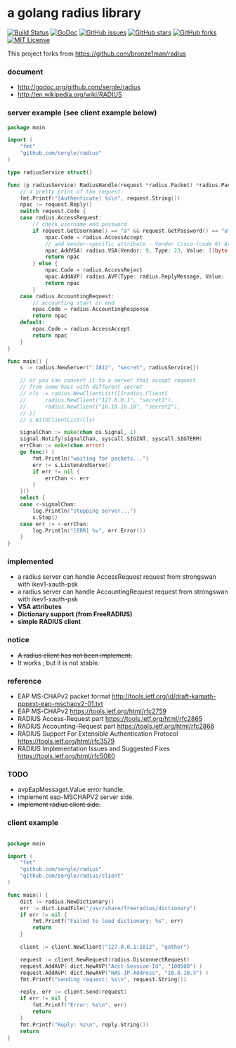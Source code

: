 a golang radius library
=============================
[![Build Status](https://travis-ci.org/sergle/radius.svg)](https://travis-ci.org/sergle/radius)
[![GoDoc](https://godoc.org/github.com/sergle/radius?status.svg)](https://godoc.org/github.com/sergle/radius)
[![GitHub issues](https://img.shields.io/github/issues/sergle/radius.svg)](https://github.com/sergle/radius/issues)
[![GitHub stars](https://img.shields.io/github/stars/sergle/radius.svg)](https://github.com/sergle/radius/stargazers)
[![GitHub forks](https://img.shields.io/github/forks/sergle/radius.svg)](https://github.com/sergle/radius/network)
[![MIT License](http://img.shields.io/badge/license-MIT-blue.svg?style=flat-square)](https://github.com/sergle/radius/blob/master/LICENSE)

This project forks from https://github.com/bronze1man/radius

### document
* http://godoc.org/github.com/sergle/radius
* http://en.wikipedia.org/wiki/RADIUS

### server example (see client example below)
```go
package main

import (
	"fmt"
	"github.com/sergle/radius"
)

type radiusService struct{}

func (p radiusService) RadiusHandle(request *radius.Packet) *radius.Packet {
    // a pretty print of the request.
	fmt.Printf("[Authenticate] %s\n", request.String())
	npac := request.Reply()
	switch request.Code {
	case radius.AccessRequest:
		// check username and password
		if request.GetUsername() == "a" && request.GetPassword() == "a" {
			npac.Code = radius.AccessAccept
			// add Vendor-specific attribute - Vendor Cisco (code 9) Attribute h323-remote-address (code 23)
			npac.AddVSA( radius.VSA{Vendor: 9, Type: 23, Value: []byte("10.20.30.40")} )
			return npac
		} else {
			npac.Code = radius.AccessReject
			npac.AddAVP( radius.AVP{Type: radius.ReplyMessage, Value: []byte("you dick!")} )
			return npac
		}
	case radius.AccountingRequest:
		// accounting start or end
		npac.Code = radius.AccountingResponse
		return npac
	default:
		npac.Code = radius.AccessAccept
		return npac
	}
}

func main() {
	s := radius.NewServer(":1812", "secret", radiusService{})

	// or you can convert it to a server that accept request
	// from some host with different secret
	// cls := radius.NewClientList([]radius.Client{
	// 		radius.NewClient("127.0.0.1", "secret1"),
	// 		radius.NewClient("10.10.10.10", "secret2"),
	// })
	// s.WithClientList(cls)

	signalChan := make(chan os.Signal, 1)
	signal.Notify(signalChan, syscall.SIGINT, syscall.SIGTERM)
	errChan := make(chan error)
	go func() {
		fmt.Println("waiting for packets...")
		err := s.ListenAndServe()
		if err != nil {
			errChan <- err
		}
	}()
	select {
	case <-signalChan:
		log.Println("stopping server...")
		s.Stop()
	case err := <-errChan:
		log.Println("[ERR] %v", err.Error())
	}
}
```

### implemented
* a radius server can handle AccessRequest request from strongswan with ikev1-xauth-psk
* a radius server can handle AccountingRequest request from strongswan with ikev1-xauth-psk
* **VSA attributes**
* **Dictionary support (from FreeRADIUS)**
* **simple RADIUS client**

### notice
* ~~A radius client has not been implement.~~
* It works , but it is not stable.

### reference
* EAP MS-CHAPv2 packet format 				    http://tools.ietf.org/id/draft-kamath-pppext-eap-mschapv2-01.txt
* EAP MS-CHAPv2 					    https://tools.ietf.org/html/rfc2759
* RADIUS Access-Request part      			    https://tools.ietf.org/html/rfc2865
* RADIUS Accounting-Request part  			    https://tools.ietf.org/html/rfc2866
* RADIUS Support For Extensible Authentication Protocol     https://tools.ietf.org/html/rfc3579
* RADIUS Implementation Issues and Suggested Fixes 	    https://tools.ietf.org/html/rfc5080

### TODO
* avpEapMessaget.Value error handle.
* implement eap-MSCHAPV2 server side.
* ~~implement radius client side.~~

### client example
```go

package main

import (
    "fmt"
    "github.com/sergle/radius"
    "github.com/sergle/radius/client"
)

func main() {
    dict := radius.NewDictionary()
    err := dict.LoadFile("/usr/share/freeradius/dictionary")
    if err != nil {
        fmt.Printf("Failed to load dictionary: %s", err)
        return
    }

    client := client.NewClient("127.0.0.1:1812", "gother")

    request := client.NewRequest(radius.DisconnectRequest)
    request.AddAVP( dict.NewAVP("Acct-Session-Id", "100500") )
    request.AddAVP( dict.NewAVP("NAS-IP-Address", "10.8.10.3") )
    fmt.Printf("sending request: %s\n", request.String())

    reply, err := client.Send(request)
    if err != nil {
        fmt.Printf("Error: %s\n", err)
        return
    }
    fmt.Printf("Reply: %s\n", reply.String())
    return
}
```
